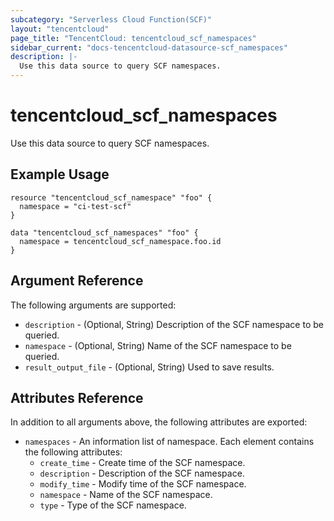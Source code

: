```yaml
---
subcategory: "Serverless Cloud Function(SCF)"
layout: "tencentcloud"
page_title: "TencentCloud: tencentcloud_scf_namespaces"
sidebar_current: "docs-tencentcloud-datasource-scf_namespaces"
description: |-
  Use this data source to query SCF namespaces.
---
```


# tencentcloud_scf_namespaces

Use this data source to query SCF namespaces.

## Example Usage

```hcl
resource "tencentcloud_scf_namespace" "foo" {
  namespace = "ci-test-scf"
}

data "tencentcloud_scf_namespaces" "foo" {
  namespace = tencentcloud_scf_namespace.foo.id
}
```

## Argument Reference

The following arguments are supported:

* `description` - (Optional, String) Description of the SCF namespace to be queried.
* `namespace` - (Optional, String) Name of the SCF namespace to be queried.
* `result_output_file` - (Optional, String) Used to save results.

## Attributes Reference

In addition to all arguments above, the following attributes are exported:

* `namespaces` - An information list of namespace. Each element contains the following attributes:
  * `create_time` - Create time of the SCF namespace.
  * `description` - Description of the SCF namespace.
  * `modify_time` - Modify time of the SCF namespace.
  * `namespace` - Name of the SCF namespace.
  * `type` - Type of the SCF namespace.


